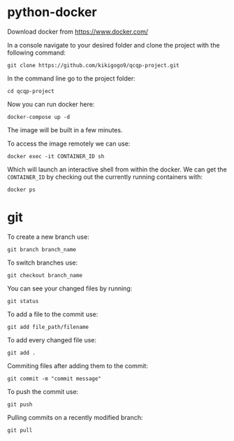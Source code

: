# python-docker

Download docker from https://www.docker.com/

In a console navigate to your desired folder and clone the project with the following command:

`git clone https://github.com/kikigogo9/qcqp-project.git`

In the command line go to the project folder:

`cd qcqp-project`

Now you can run docker here:

`docker-compose up -d`

The image will be built in a few minutes.

To access the image remotely we can use:

`docker exec -it CONTAINER_ID sh`

Which will launch an interactive shell from within the docker.
We can get the `CONTAINER_ID` by checking out the currently running containers with:

`docker ps`


# git

To create a new branch use:

`git branch branch_name`

To switch branches use:

`git checkout branch_name`

You can see your changed files by running:

`git status`

To add a file to the commit use:

`git add file_path/filename`

To add every changed file use:

`git add .`

Commiting files after adding them to the commit:

`git commit -m "commit message"`

To push the commit use:

`git push`

Pulling commits on a recently modified branch:

`git pull`